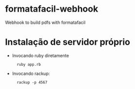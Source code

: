 # formatafacil-webhook
Webhook to build pdfs with formatafacil

# Instalação de servidor próprio

- Invocando ruby diretamente

        ruby app.rb

- Invocando rackup:

        rackup -p 4567
